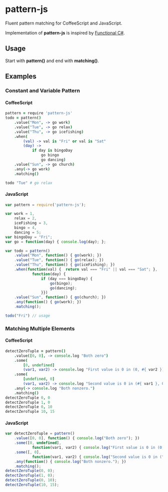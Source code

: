 # pattern-js #

Fluent pattern matching for CoffeeScript and JavaScript.

Implementation of **pattern-js** is inspired by [Functional C#].

## Usage ##
Start with **pattern()** and end  with **matching()**.

## Examples ##

### Constant and Variable Pattern ###

#### CoffeeScript ####

```coffeescript
pattern = require 'pattern-js'
todo = pattern()
    .value("Mon", -> go work)
    .value("Tue", -> go relax)
    .value("Thu", -> go icefishing)
    .when(
        (val) -> val is "Fri" or val is "Sat"
        (day) ->
            if day is bingoDay
                go bingo
                go dancing)
    .value("Sun", -> go church)
    .any(-> go work)
    .matching()

todo "Tue" # go relax
```

#### JavaScript ####

```js
var pattern = require('pattern-js');

var work = 1,
    relax = 2,
    iceFishing = 3,
    bingo = 4,
    dancing = 5;
var bingoDay = "Fri";
var go = function(day) { console.log(day); };

var todo = pattern()
    .value("Mon", function() { go(work); })
    .value("Tue", function() { go(relax); })
    .value("Thu", function() { go(iceFishing); })
    .when(function(val) {  return val === "Fri" || val === "Sat"; },
            function(day) {
                if (day === bingoDay) {
                    go(bingo);
                    go(dancing);
                }})
    .value("Sun", function() { go(church); })
    .any(function() { go(work); })
    .matching();

todo("Fri") // usage
```

### Matching Multiple Elements ###

#### CoffeeScript ####

```coffeescript
detectZeroTuple = pattern()
    .value([0, 0], -> console.log "Both zero")
    .some(
        [0, undefined]
        (var1, var2) -> console.log "First value is 0 in (0, #{ var2 })")
    .some(
        [undefined, 0]
        (var1, var2) -> console.log "Second value is 0 in (#{ var1 }, 0)")
    .any(-> console.log "Both nonzero.")
    .matching()
detectZeroTuple 0, 0
detectZeroTuple 1, 0
detectZeroTuple 0, 10
detectZeroTuple 10, 15
```

#### JavaScript ####

```js
var detectZeroTuple = pattern()
    .value([0, 0], function() { console.log("Both zero"); })
    .some([0, undefined],
            function(var1, var2) { console.log("First value is 0 in (0, " + var2 + ")"); })
    .some([, 0],
            function(var1, var2) { console.log("Second value is 0 in (" + var1 + ", 0)"); })
    .any(function() { console.log("Both nonzero."); })
    .matching();
detectZeroTuple(0, 0);
detectZeroTuple(1, 0);
detectZeroTuple(0, 10);
detectZeroTuple(10, 15);
```


[Functional C#]: http://functionalcsharp.codeplex.com/